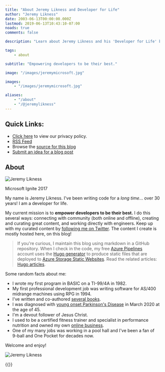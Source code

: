 ```yaml
---
title: "About Jeremy Likness and Developer for Life"
author: "Jeremy Likness"
date: 2003-06-13T00:00:00.000Z
lastmod: 2019-06-13T10:43:10-07:00
noads: true
comments: false

description: "Learn about Jeremy Likness and his 'Developer for Life' blog."

tags:
    - about

subtitle: "Empowering developers to be their best."

image: "/images/jeremymicrosoft.jpg"

images:
    - "/images/jeremymicrosoft.jpg"

aliases:
    - "/about"
    - "/@jeremylikness"
---
```

## Quick Links:

- <i class="fa fa-user-secret"></i> [Click here](/privacy) to view our privacy policy.
- <i class="fa fa-rss"></i> [RSS Feed](/blog/index.xml)
- <i class="fab fa-github"></i> Browse the [source for this blog](https://github.com/JeremyLikness/jeremylikness-blog)
- <i class="fa fa-lightbulb"></i> [Submit an idea for a blog post](https://github.com/JeremyLikness/jeremylikness-blog/issues/new)

## About

![Jeremy Likness](/images/jeremymicrosoft.jpg)
<figcaption>Microsoft Ignite 2017</figcaption>

My name is Jeremy Likness. I've been writing code for a _long time_... over 30 years! I am a developer for life.

My current mission is to **empower developers to be their best.** I do this several ways: connecting with community (both online and offline), creating and curating great content, and working directly with engineers. Keep up with my curated content by [following me on Twitter](https://twitter.com/jeremylikness). The content I create is mostly hosted here, on this blog!

> If you're curious, I maintain this blog using markdown in a <i class="fab fa-github"></i> GitHub repository. When I check in the code, my free [Azure Pipelines](https://docs.microsoft.com/azure/devops/pipelines/get-started/?view=azure-devops&utm_source=jeliknes&utm_medium=blog&utm_campaign=aboutme&WT.mc_id=aboutme-blog-jeliknes) account uses the [Hugo generator](https://gohugo.io) to produce static files that are deployed to [Azure Storage Static Websites](https://docs.microsoft.com/azure/storage/blobs/storage-blob-static-website?utm_source=jeliknes&utm_medium=blog&utm_campaign=aboutme&WT.mc_id=aboutme-blog-jeliknes). Read the related articles: [Hugo articles](/tags/hugo).

Some random facts about me:

* I wrote my first program in BASIC on a TI-99/4A in 1982.
* My first professional development job was writing software for AS/400 midrange machines using RPG in 1994.
* I've written and co-authored [several books](https://amzn.to/2IkBCqq).
* I was diagnosed with [young onset Parkinson's Disease](https://www.strengthwithparkinsons.com/) in March 2020 at the age of 45.
* I'm a devout follower of Jesus Christ.
* I used to be a certified fitness trainer and specialist in performance nutrition and owned my own [online business](http://web.archive.org/web/20010629182818/http://www.peakphysiques.com/).
* One of my many jobs was working in a pool hall and I've been a fan of 9-ball and One Pocket for decades now.

Welcome and enjoy!

![Jeremy Likness](/images/jeremylikness.gif)

{{<sitestatus>}}